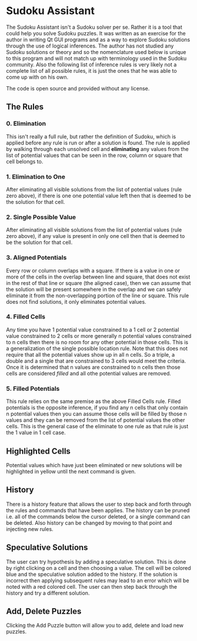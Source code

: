 # Sudoku Assistant

The Sudoku Assistant isn't a Sudoku solver per se. Rather it is a tool that could help you solve Sudoku puzzles. It was
written as an exercise for the author in writing Qt GUI programs and as a way to explore Sudoku solutions through the use of
logical inferences. The author has not studied any Sudoku solutions or theory and so the nomenclature used below is
unique to this program and will not match up with terminology used in the Sudoku community. Also the following list of
inference rules is very likely not a complete list of all possible rules, it is just the ones that he was able to
come up with on his own.

The code is open source and provided without any license. 

## The Rules

### 0. Elimination
This isn't really a full rule, but rather the definition of Sudoku, which is applied before any rule is run or after a solution is found. The rule is applied by walking through each unsolved cell and **eliminating** any values from the list of potential values that can be seen in the row, column or square that cell belongs to.

### 1. Elimination to One
After eliminating all visible solutions from the list of potential values (rule zero above), if there is one one potential value left then that is deemed to be the solution for that cell.

### 2. Single Possible Value
After eliminating all visible solutions from the list of potential values (rule zero above), if any value is present in only one cell then that is deemed to be the solution for that cell.

### 3. Aligned Potentials
Every row or column overlaps with a square. If there is a value in one or more of the cells in the overlap between
line and square, that does not exist in the rest of that line or square (the aligned case), then we can assume that the solution will be present somewhere in the overlap and we can safely eliminate it from the non-overlapping portion of the line or square. This rule does not find solutions, it only eliminates potential values.

### 4. Filled Cells
Any time you have 1 potential value constrained to a 1 cell or 2 potential value  constrained to 2 cells or more generally n potential values constrained to n cells then there is no room for any other potential in those cells. This is a generalization of the single possible location rule. Note that this does not require that all the potential values show up in all n cells. So a triple, a double and a single that are constrained to 3 cells would meet the criteria. Once it is determined that n values are constrained to n cells then those cells are considered *filled* and all othe potential values are removed.

### 5. Filled Potentials
This rule relies on the same premise as the above Filled Cells rule. Filled potentials is the opposite inference, if you find any n cells that only contain n potential values then you can assume those cells will be filled by those n values and they can be removed from the list of potential values the other cells. This is the general case of the eliminate to one rule as that rule is just the 1 value in 1 cell case.

## Highlighted Cells

Potential values which have just been eliminated or new solutions will be highlighted in yellow until the next
command is given.

## History

There is a history feature that allows the user to step back and forth through the rules and commands that have been
applies. The history can be pruned i.e. all of the commands below the cursor deleted, or a single command can be
deleted. Also history can be changed by moving to that point and injecting new rules.

## Speculative Solutions

The user can try hypothesis by adding a speculative solution. This is done by right clicking on a cell and then
choosing a value. The cell will be colored blue and the speculative solution added to the history. If the solution is
incorrect then applying subsequent rules may lead to an error which will be noted with a red colored cell. The user
can then step back through the history and try a different solution.

## Add, Delete Puzzles

Clicking the Add Puzzle button will allow you to add, delete and load new puzzles.

